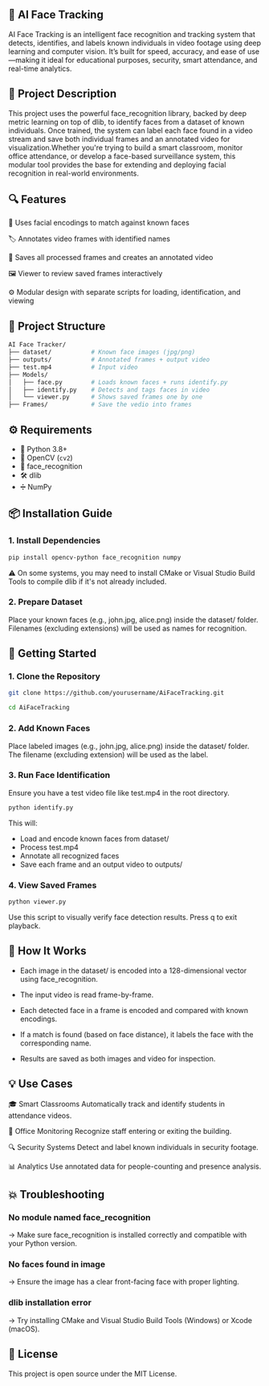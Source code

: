 ## 🎯 AI Face Tracking
AI Face Tracking is an intelligent face recognition and tracking system that detects, identifies, and labels known individuals in video footage using deep learning and computer vision. It’s built for speed, accuracy, and ease of use—making it ideal for educational purposes, security, smart attendance, and real-time analytics.

## 🧠 Project Description
This project uses the powerful face_recognition library, backed by deep metric learning on top of dlib, to identify faces from a dataset of known individuals. Once trained, the system can label each face found in a video stream and save both individual frames and an annotated video for visualization.Whether you're trying to build a smart classroom, monitor office attendance, or develop a face-based surveillance system, this modular tool provides the base for extending and deploying facial recognition in real-world environments.

## 🔍 Features

🧠 Uses facial encodings to match against known faces

🏷 Annotates video frames with identified names

💾 Saves all processed frames and creates an annotated video

🖼 Viewer to review saved frames interactively

⚙️ Modular design with separate scripts for loading, identification, and viewing



## 📁 Project Structure
```bash
AI Face Tracker/
├── dataset/           # Known face images (jpg/png)
├── outputs/           # Annotated frames + output video
├── test.mp4           # Input video
├── Models/
│   ├── face.py        # Loads known faces + runs identify.py
│   ├── identify.py    # Detects and tags faces in video
│   └── viewer.py      # Shows saved frames one by one
├── Frames/            # Save the vedio into frames
```

## ⚙️ Requirements

- 🐍 Python 3.8+  
- 🎥 OpenCV (`cv2`)  
- 🧠 face_recognition  
- 🛠️ dlib  
- ➗ NumPy


## 📦 Installation Guide

### 1. Install Dependencies
```bash
pip install opencv-python face_recognition numpy
```
⚠️ On some systems, you may need to install CMake or Visual Studio Build Tools to compile dlib if it's not already included.

### 2. Prepare Dataset
Place your known faces (e.g., john.jpg, alice.png) inside the dataset/ folder. Filenames (excluding extensions) will be used as names for recognition.

## 🚀 Getting Started
### 1. Clone the Repository
```bash
git clone https://github.com/yourusername/AiFaceTracking.git
```
```bash
cd AiFaceTracking
```
### 2. Add Known Faces
Place labeled images (e.g., john.jpg, alice.png) inside the dataset/ folder. The filename (excluding extension) will be used as the label.

### 3. Run Face Identification
Ensure you have a test video file like test.mp4 in the root directory.
```bash
python identify.py
```
This will:
 - Load and encode known faces from dataset/
 - Process test.mp4
 - Annotate all recognized faces
 - Save each frame and an output video to outputs/

### 4. View Saved Frames
```bash
python viewer.py
```
Use this script to visually verify face detection results. Press q to exit playback.

## 🧠 How It Works

- Each image in the dataset/ is encoded into a 128-dimensional vector using face_recognition.

- The input video is read frame-by-frame.

- Each detected face in a frame is encoded and compared with known encodings.

- If a match is found (based on face distance), it labels the face with the corresponding name.

- Results are saved as both images and video for inspection.

## 💡 Use Cases

🎓 Smart Classrooms	Automatically track and identify students in attendance videos.

🏢 Office Monitoring	Recognize staff entering or exiting the building.

🔍 Security Systems	Detect and label known individuals in security footage.

📊 Analytics	Use annotated data for people-counting and presence analysis.

## 💥 Troubleshooting
### No module named face_recognition

→ Make sure face_recognition is installed correctly and compatible with your Python version.

### No faces found in image

→ Ensure the image has a clear front-facing face with proper lighting.

### dlib installation error

→ Try installing CMake and Visual Studio Build Tools (Windows) or Xcode (macOS).


## 📜 License
This project is open source under the MIT License.
